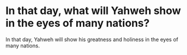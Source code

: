 # In that day, what will Yahweh show in the eyes of many nations?

In that day, Yahweh will show his greatness and holiness in the eyes of many nations.

